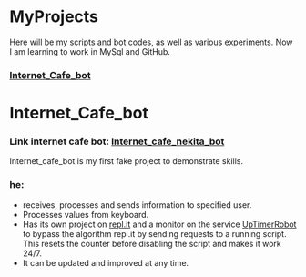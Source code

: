 # MyProjects
Here will be my scripts and bot codes, as well as various experiments.
Now I am learning to work in MySql and GitHub.

### [Internet_Cafe_bot](MyProjects/Python/Telebots/Internet_cafe_bot.md)


# Internet_Cafe_bot
### Link internet cafe bot: [Internet_cafe_nekita_bot](http://t.me/Internet_cafe_nekita_bot)

Internet_cafe_bot is my first fake project to demonstrate skills.

### he:
* receives, processes and sends information to specified user.
* Processes values from keyboard.
* Has its own project on [repl.it](https://replit.com/) and a monitor on the service [UpTimerRobot](https://uptimerobot.com/) to bypass the algorithm repl.it by sending requests to a running script. This resets the counter before disabling the script and makes it work 24/7.
* It can be updated and improved at any time.
